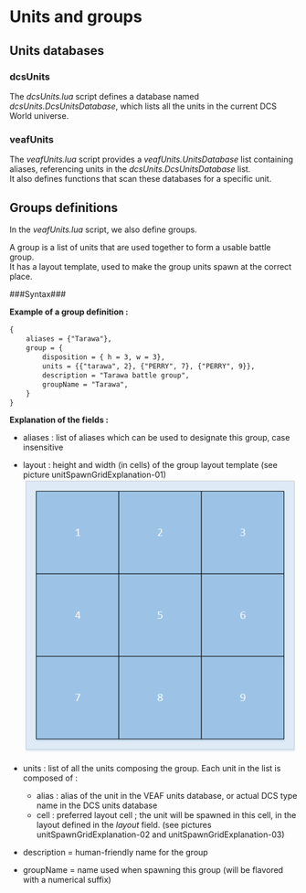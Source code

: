 # Units and groups 

## Units databases

### dcsUnits
The *dcsUnits.lua* script defines a database named *dcsUnits.DcsUnitsDatabase*, which lists all the units in the current DCS World universe. 

### veafUnits
The *veafUnits.lua* script provides a *veafUnits.UnitsDatabase* list containing aliases, referencing units in the *dcsUnits.DcsUnitsDatabase* list.  
It also defines functions that scan these databases for a specific unit.

## Groups definitions
In the *veafUnits.lua* script, we also define groups.

A group is a list of units that are used together to form a usable battle group.  
It has a layout template, used to make the group units spawn at the correct place.

###Syntax###

**Example of a group definition :**

```
{
    aliases = {"Tarawa"},
    group = {
        disposition = { h = 3, w = 3},
        units = {{"tarawa", 2}, {"PERRY", 7}, {"PERRY", 9}},
        description = "Tarawa battle group",
        groupName = "Tarawa",
    }
}
```

**Explanation of the fields :**

- aliases : list of aliases which can be used to designate this group, case insensitive
- layout : height and width (in cells) of the group layout template (see picture unitSpawnGridExplanation-01)
![unitSpawnGridExplanation-01](./unitSpawnGridExplanation-01.png?raw=true "unitSpawnGridExplanation-01")

- units : list of all the units composing the group. Each unit in the list is composed of :
    - alias : alias of the unit in the VEAF units database, or actual DCS type name in the DCS units database
    - cell : preferred layout cell ; the unit will be spawned in this cell, in the layout defined in the *layout* field. 
                      (see pictures unitSpawnGridExplanation-02 and unitSpawnGridExplanation-03)
- description = human-friendly name for the group
- groupName   = name used when spawning this group (will be flavored with a numerical suffix)

